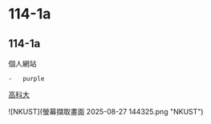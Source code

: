 # 114-1a
## 114-1a
個人網站
```
-   purple
```
[高科大](https://elearning.nkust.edu.tw/)


![NKUST](螢幕擷取畫面 2025-08-27 144325.png "NKUST")
